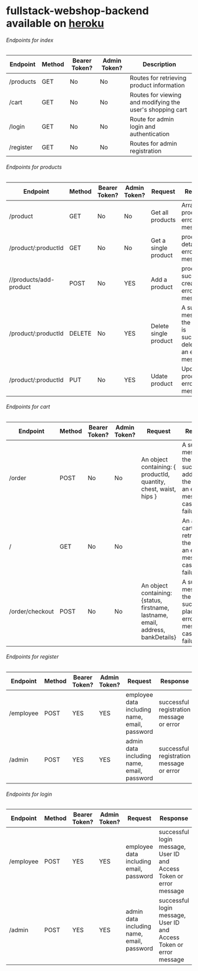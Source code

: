 # fullstack-webshop-backend available on [heroku](https://ashmademoiselle-8623d0938879.herokuapp.com/)
###### Endpoints for index
|Endpoint   |Method   |Bearer Token?   |Admin Token?   |Description   |
| ------------ | ------------ | ------------ | ------------ | ------------ |
|/products   |GET   |No   |No   |Routes for retrieving product information   |
|/cart   |GET   |No   |No   |Routes for viewing and modifying the user's shopping cart   |
|/login   |GET   |No   |No   |Route for admin login and authentication   |
|/register   |GET   |No   |No   |Routes for admin registration   |

###### Endpoints for products 

|Endpoint   |Method   |Bearer Token?   |Admin Token?   |Request   |Response   |Model   |
| ------------ | ------------ | ------------ | ------------ | ------------ | ------------ | ------------ |
|/product   |GET   |No   |No   |Get all products   |Array of products or error message   |product model   |
|/product/:productId   |GET   |No   |No   |Get a single product   |product details or error message   |product model   |
|//products/add-product   |POST   |No   |YES   |Add a product   |product successfully created or error message   |product model   |
|/product/:productId   |DELETE   |No   |YES   |Delete single product   |A success message if the product is successfully deleted or an error message   |product model   |
|/product/:productId   |PUT   |No   |YES   |Udate product   |Updated product or error message   |product model   |

###### Endpoints for cart 

|Endpoint   |Method   |Bearer Token?   |Admin Token?   |Request   |Response   |Model   |
| ------------ | ------------ | ------------ | ------------ | ------------ | ------------ | ------------ |
|/order   |POST   |No   |No   |An object containing: { productId, quantity, chest, waist, hips }   |A success message if the item is successfully added to the cart or an error message in case of failure   |No   |
|/   |GET   |No   |No   |   |An array of cart items retrieved for the user or an error message in case of failure    |No   |
|/order/checkout   |POST   |No   |No   |An object containing: {status, firstname, lastname, email, address, bankDetails}   |A success message if the order is successfully placed or an error message in case of failure.   |Order  |

###### Endpoints for register 

|Endpoint   |Method   |Bearer Token?   |Admin Token?   |Request   |Response   |Controller   |Model   |
| ------------ | ------------ | ------------ | ------------ | ------------ | ------------ | ------------ |------------ |
|/employee   |POST   |YES   |YES   |employee data including name, email, password   |successful registration message or error   |registeruser   |user   |
|/admin   |POST   |YES   |YES   |admin data including name, email, password   |successful registration message or error   |registeruser   |user   |

###### Endpoints for login 

|Endpoint   |Method   |Bearer Token?   |Admin Token?   |Request   |Response   |Controller   |Model   |
| ------------ | ------------ | ------------ | ------------ | ------------ | ------------ | ------------ |------------ |
|/employee   |POST   |YES   |YES   |employee data including email, password   |successful login message, User ID and Access Token or error message   |loginUser   |user   |
|/admin   |POST   |YES   |YES   |admin data including name, email, password   |successful login message, User ID and Access Token or error message   |loginUser   |user   |


